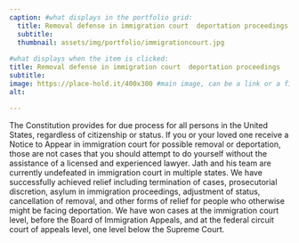 ```yaml
---
caption: #what displays in the portfolio grid:
  title: Removal defense in immigration court  deportation proceedings
  subtitle: 
  thumbnail: assets/img/portfolio/immigrationcourt.jpg
  
#what displays when the item is clicked:
title: Removal defense in immigration court  deportation proceedings
subtitle: 
image: https://place-hold.it/400x300 #main image, can be a link or a file in assets/img/portfolio
alt: 

---
```

The Constitution provides for due process for all persons in the United States, regardless of citizenship or status.
If you or your loved one receive a Notice to Appear in immigration court for possible removal or deportation, those are not cases that you should attempt to do yourself without the assistance of a licensed and experienced lawyer. 
Jath and his team are currently undefeated in immigration court in multiple states. We have successfully achieved relief including termination of cases, prosecutorial discretion, asylum in immigration proceedings, adjustment of status, cancellation of removal, and other forms of relief for people who otherwise might be facing deportation. 
We have won cases at the immigration court level, before the Board of Immigration Appeals, and at the federal circuit court of appeals level, one level below the Supreme Court.

